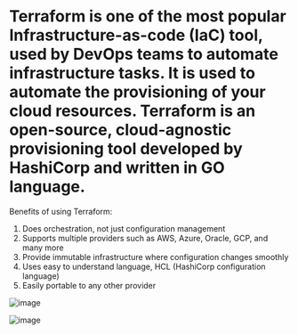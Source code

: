 <H1>Terraform is one of the most popular Infrastructure-as-code (IaC) tool, used by DevOps teams to automate infrastructure tasks. It is used to automate the provisioning of your cloud resources. Terraform is an open-source, cloud-agnostic provisioning tool developed by HashiCorp and written in GO language.</h1>


Benefits of using Terraform: <br/>

1. Does orchestration, not just configuration management<br/>
2. Supports multiple providers such as AWS, Azure, Oracle, GCP, and many more<br/>
3. Provide immutable infrastructure where configuration changes smoothly<br/>
4. Uses easy to understand language, HCL (HashiCorp configuration language)<br/>
5. Easily portable to any other provider<br/>


![image](https://user-images.githubusercontent.com/43515480/229513468-8e9f8cb6-814e-42c9-89f1-b407175ea13e.png)

![image](https://user-images.githubusercontent.com/43515480/229514074-699b55c5-368d-4339-860f-2da0e727d5d9.png)

